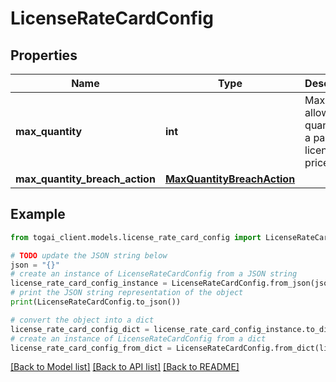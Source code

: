 # LicenseRateCardConfig


## Properties

Name | Type | Description | Notes
------------ | ------------- | ------------- | -------------
**max_quantity** | **int** | Max allowed quantity for a particular license in a price plan | [optional] 
**max_quantity_breach_action** | [**MaxQuantityBreachAction**](MaxQuantityBreachAction.md) |  | [optional] 

## Example

```python
from togai_client.models.license_rate_card_config import LicenseRateCardConfig

# TODO update the JSON string below
json = "{}"
# create an instance of LicenseRateCardConfig from a JSON string
license_rate_card_config_instance = LicenseRateCardConfig.from_json(json)
# print the JSON string representation of the object
print(LicenseRateCardConfig.to_json())

# convert the object into a dict
license_rate_card_config_dict = license_rate_card_config_instance.to_dict()
# create an instance of LicenseRateCardConfig from a dict
license_rate_card_config_from_dict = LicenseRateCardConfig.from_dict(license_rate_card_config_dict)
```
[[Back to Model list]](../README.md#documentation-for-models) [[Back to API list]](../README.md#documentation-for-api-endpoints) [[Back to README]](../README.md)


